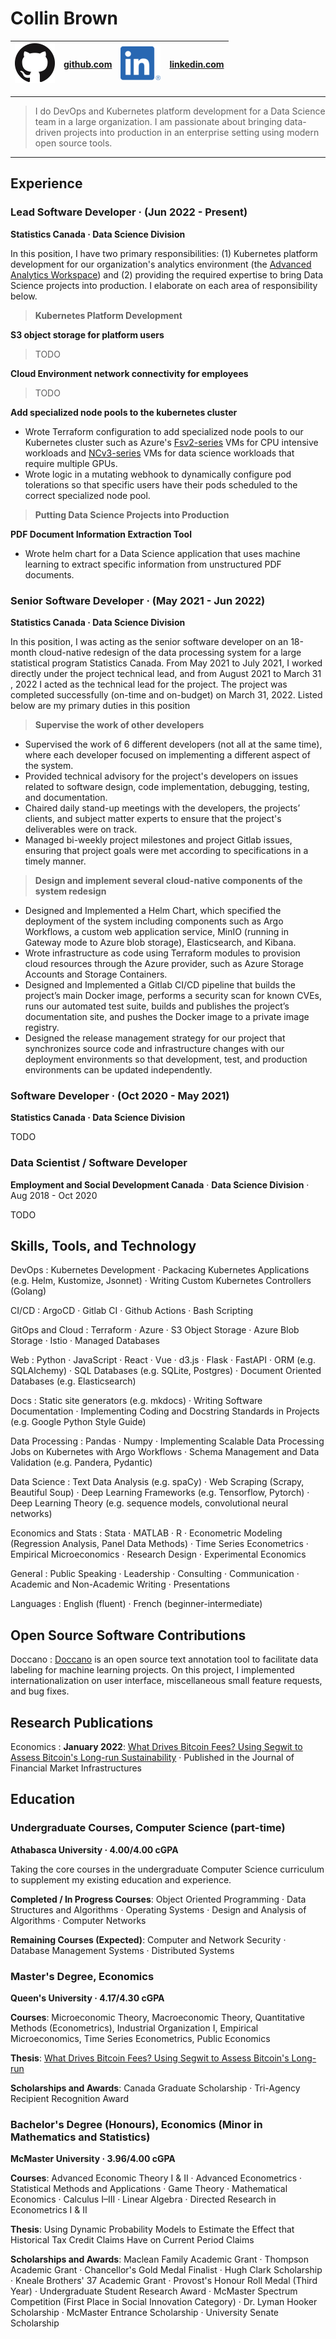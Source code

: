Collin Brown
============

| ![github](../img/github.png ) | [github.com](https://github.com/collinbrown95) | ![linkedin](../img/linkedin.png) | [linkedin.com](https://ca.linkedin.com/in/collin-brown-499a4580) |
| ---------------------------- | ---------------------------------------------- | -------------------------------- | ------------------------------------------------ |

----

> I do DevOps and Kubernetes platform development for a Data Science
> team in a large organization. I am passionate about bringing data-driven
> projects into production in an enterprise setting using modern open source tools.

----

Experience
----------

### Lead Software Developer · (Jun 2022 - Present)

**Statistics Canada · Data Science Division**

In this position, I have two primary responsibilities: (1) Kubernetes platform development for our organization's analytics environment (the [Advanced Analytics Workspace](https://statcan.github.io/daaas/en/)) and (2) providing the required expertise to bring Data Science projects into production. I elaborate on each area of responsibility below.

> **Kubernetes Platform Development**

**S3 object storage for platform users**

> TODO

**Cloud Environment network connectivity for employees**

> TODO


**Add specialized node pools to the kubernetes cluster**

* Wrote Terraform configuration to add specialized node pools to our Kubernetes cluster such as Azure's [Fsv2-series](https://docs.microsoft.com/en-us/azure/virtual-machines/fsv2-series) VMs for CPU intensive workloads and [NCv3-series](https://docs.microsoft.com/en-us/azure/virtual-machines/ncv3-series) VMs for data science workloads that require multiple GPUs.
* Wrote logic in a mutating webhook to dynamically configure pod tolerations so that specific users have their pods scheduled to the correct specialized node pool.

> **Putting Data Science Projects into Production**

**PDF Document Information Extraction Tool**

* Wrote helm chart for a Data Science application that uses machine learning to extract specific information from unstructured PDF documents.

### Senior Software Developer · (May 2021 - Jun 2022)  

**Statistics Canada · Data Science Division**

In this position, I was acting as the senior software developer on an 18-month cloud-native redesign of the data processing system for a large statistical program Statistics Canada. From May 2021 to July 2021, I worked directly under the project technical lead, and from August 2021 to March 31 , 2022 I acted as the technical lead for the project. The project was completed successfully (on-time and on-budget) on March 31, 2022. Listed below are my primary duties in this position

> **Supervise the work of other developers**

- Supervised the work of 6 different developers (not all at the same time), where each developer focused on implementing a different aspect of the system.
- Provided technical advisory for the project's developers on issues related to software design, code implementation, debugging, testing, and documentation.
- Chaired daily stand-up meetings with the developers, the projects’ clients, and subject matter experts to ensure that the project's deliverables were on track.
- Managed bi-weekly project milestones and project Gitlab issues, ensuring that project goals were met according to specifications in a timely manner.

> **Design and implement several cloud-native components of the system redesign**

- Designed and Implemented a Helm Chart, which specified the deployment of the system including components such as Argo Workflows, a custom web application service, MinIO (running in Gateway mode to Azure blob storage), Elasticsearch, and Kibana.
- Wrote infrastructure as code using Terraform modules to provision cloud resources through the Azure provider, such as Azure Storage Accounts and Storage Containers.
- Designed and Implemented a Gitlab CI/CD pipeline that builds the project’s main Docker image, performs a security scan for known CVEs, runs our automated test suite, builds and publishes the project’s documentation site, and pushes the Docker image to a private image registry.
- Designed the release management strategy for our project that synchronizes source code and infrastructure changes with our deployment environments so that development, test, and production environments can be updated independently. 

### Software Developer · (Oct 2020 - May 2021)

**Statistics Canada · Data Science Division**

TODO

### Data Scientist / Software Developer

**Employment and Social Development Canada** · **Data Science Division** · Aug 2018 - Oct 2020

TODO

Skills, Tools, and Technology
-----------------------------

DevOps
:   Kubernetes Development · Packacing Kubernetes Applications (e.g. Helm, Kustomize, Jsonnet) · Writing Custom Kubernetes Controllers (Golang)

CI/CD
:   ArgoCD · Gitlab CI · Github Actions · Bash Scripting

GitOps and Cloud
:   Terraform · Azure · S3 Object Storage · Azure Blob Storage · Istio · Managed Databases  

Web
:  Python · JavaScript · React · Vue · d3.js · Flask · FastAPI · ORM (e.g. SQLAlchemy) · SQL Databases (e.g. SQLite, Postgres) · Document Oriented Databases (e.g. Elasticsearch)

Docs
:   Static site generators (e.g. mkdocs) · Writing Software Documentation · Implementing Coding and Docstring Standards in Projects (e.g. Google Python Style Guide)

Data Processing
:   Pandas · Numpy · Implementing Scalable Data Processing Jobs on Kubernetes with Argo Workflows · Schema Management and Data Validation (e.g. Pandera, Pydantic)

Data Science
:   Text Data Analysis (e.g. spaCy) · Web Scraping (Scrapy, Beautiful Soup) · Deep Learning Frameworks (e.g. Tensorflow, Pytorch) · Deep Learning Theory (e.g. sequence models, convolutional neural networks)

Economics and Stats
:   Stata · MATLAB · R · Econometric Modeling (Regression Analysis, Panel Data Methods) · Time Series Econometrics · Empirical Microeconomics · Research Design · Experimental Economics

General
:   Public Speaking · Leadership · Consulting · Communication · Academic and Non-Academic Writing · Presentations

Languages
:   English (fluent) · French (beginner-intermediate)

Open Source Software Contributions
----------------------------------

Doccano
: [Doccano](https://github.com/doccano/doccano) is an open source text annotation tool to facilitate data labeling for machine learning projects. On this project, I implemented internationalization on user interface, miscellaneous small feature requests, and bug fixes.


Research Publications
---------------------

Economics
: **January 2022**: [What Drives Bitcoin Fees? Using Segwit to Assess Bitcoin's Long-run Sustainability](https://www.risk.net/journal-of-financial-market-infrastructures/7914886/what-drives-bitcoin-fees-using-segwit-to-assess-bitcoins-long-run-sustainability) · Published in the Journal of Financial Market Infrastructures


Education
---------
### Undergraduate Courses, Computer Science (part-time)

**Athabasca University · 4.00/4.00 cGPA**

Taking the core courses in the undergraduate Computer Science curriculum to supplement my existing education and experience.

**Completed / In Progress Courses**: Object Oriented Programming · Data Structures and Algorithms · Operating Systems · Design and Analysis of Algorithms · Computer Networks

**Remaining Courses (Expected)**: Computer and Network Security · Database Management Systems · Distributed Systems


### Master's Degree, Economics

**Queen's University · 4.17/4.30 cGPA**

**Courses**: Microeconomic Theory, Macroeconomic Theory, Quantitative Methods (Econometrics), Industrial Organization I, Empirical Microeconomics, Time Series Econometrics, Public Economics

**Thesis**: [What Drives Bitcoin Fees? Using Segwit to Assess Bitcoin's Long-run](https://www.econ.queensu.ca/research/working-papers/1423)

**Scholarships and Awards**: Canada Graduate Scholarship · Tri-Agency Recipient Recognition Award

### Bachelor's Degree (Honours), Economics (Minor in Mathematics and Statistics)

**McMaster University · 3.96/4.00 cGPA**

**Courses**: Advanced Economic Theory I & II · Advanced Econometrics · Statistical Methods and Applications · Game Theory · Mathematical Economics · Calculus I–III · Linear Algebra · Directed Research in Econometrics I & II

**Thesis**: Using Dynamic Probability Models to Estimate the Effect that Historical Tax Credit Claims Have on Current Period Claims

**Scholarships and Awards**: Maclean Family Academic Grant · Thompson Academic Grant · Chancellor's Gold Medal Finalist · Hugh Clark Scholarship · Kneale Brothers' 37 Academic Grant · Provost's Honour Roll Medal (Third Year) · Undergraduate Student Research Award · McMaster Spectrum Competition (First Place in Social Innovation Category) · Dr. Lyman Hooker Scholarship · McMaster Entrance Scholarship · University Senate Scholarship
